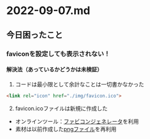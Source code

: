 # 2022-09-07.md
## 今日困ったこと
### faviconを設定しても表示されない！
#### 解決法（あっているかどうかは未検証）
1. コードは最小限として余計なことは一切書かなかった
```html
<link rel="icon" href="./img/favicon.ico">
```
2. favicon.icoファイルは新規に作成した
  - オンラインツール：[ファビコンジェネレータ](https://favicon-generator.mintsu-dev.com/)を利用
  - 素材は以前作成した[pngファイル]([../../../images/yuasys.png](https://github.com/yuasys/chatty-journal/blob/main/images/yuasys120.png?raw=true))を再利用
